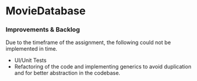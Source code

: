 # MovieDatabase

### Improvements & Backlog

Due to the timeframe of the assignment, the following could not be implemented in time.

- UI/Unit Tests
- Refactoring of the code and implementing generics to avoid duplication and for better abstraction in the codebase.
